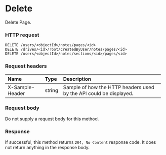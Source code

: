 # Delete

Delete Page.
### HTTP request
```http
DELETE /users/<objectId>/notes/pages/<id>
DELETE /drives/<id>/root/createdByUser/notes/pages/<id>
DELETE /users/<objectId>/notes/sections/<id>/pages/<id>

```
### Request headers
| Name       | Type | Description|
|:---------------|:--------|:----------|
| X-Sample-Header  | string  | Sample of how the HTTP headers used by the API could be displayed.|

### Request body
Do not supply a request body for this method.


### Response
If successful, this method returns `204, No Content` response code. It does not return anything in the response body.

